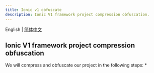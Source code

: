 ```yaml
---
title: Ionic v1 obfuscate 
description: Ionic V1 framework project compression obfuscation.
---
```


English | [简体中文](./README.zh-CN.md)

## Ionic V1 framework project compression obfuscation

We will compress and obfuscate our project in the following steps:
*

